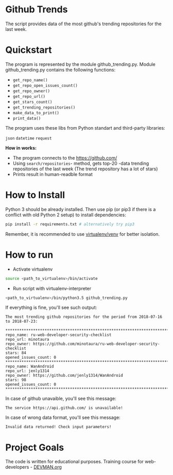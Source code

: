# Github Trends

The script provides data of the most github's trending repositories for the last week.

# Quickstart

The program is represented by the module github_trending.py. Module github_trending.py contains the following functions:

- ```get_repo_name()```
- ```get_repo_open_issues_count()```
- ```get_repo_owner()```
- ```get_repo_url()```
- ```get_stars_count()```
- ```get_trending_repositories()```
- ```make_data_to_print()```
- ```print_data()```

The program uses these libs from Python standart and third-party libraries:

```json```
```datetime```
```request```

**How in works:**

- The program connects to the https://github.com/ 
- Using ```search/repositories```- method, gets top-20 -data trending repositories of the last week (The trend repository has a lot of stars)
- Prints result in human-readble format  

# How to Install

Python 3 should be already installed. Then use pip (or pip3 if there is a conflict with old Python 2 setup) to install dependencies:

```bash
pip install -r requirements.txt # alternatively try pip3
```

Remember, it is recommended to use [virtualenv/venv](https://devman.org/encyclopedia/pip/pip_virtualenv/) for better isolation.


# How to run
- Activate virtualenv
``` bash
source <path_to_virtualenv>/bin/activate
```
- Run script with virtualenv-interpreter
```bash
<path_to_virtualenv>/bin/python3.5 github_trending.py
```
If everything is fine, you'll see such output:
```text
The most trending github repositories for the period from 2018-07-16 to 2018-07-23:

******************************************************************************************
repo_name: ru-web-developer-security-checklist
repo_url: minotaura
repo_owner: https://github.com/minotaura/ru-web-developer-security-checklist
stars: 84
opened_issues_count: 0
******************************************************************************************
repo_name: WanAndroid
repo_url: jenly1314
repo_owner: https://github.com/jenly1314/WanAndroid
stars: 98
opened_issues_count: 0
******************************************************************************************
```

In case of github unavaible, you'll see this message:
```text
The service https://api.github.com/ is unavailable!
```

In case of wrong data format, you'll see this message:
```text
Invalid data returned! Check input parameters!
```

# Project Goals

The code is written for educational purposes. Training course for web-developers - [DEVMAN.org](https://devman.org)
